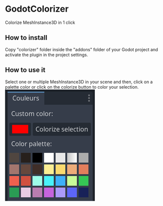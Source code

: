 # GodotColorizer
Colorize MeshInstance3D in 1 click

## How to install
Copy "colorizer" folder inside the "addons" folder of your Godot project and activate the plugin in the project settings.

## How to use it
Select one or multiple MeshInstance3D in your scene and then, click on a palette color or click on the colorize button to color your selection.
![Image](colorizer.png "Colorizer")
